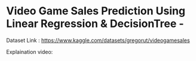 # Video Game Sales Prediction Using Linear Regression & DecisionTree -


Dataset Link : https://www.kaggle.com/datasets/gregorut/videogamesales


Explaination video:

